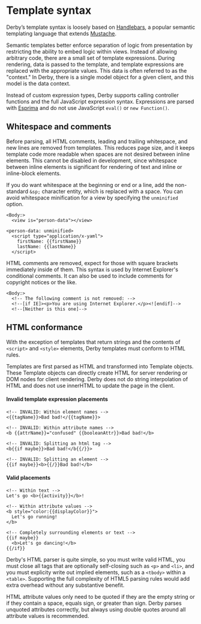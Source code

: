 # Template syntax

Derby’s template syntax is loosely based on [Handlebars](http://handlebarsjs.com/), a popular semantic templating language that extends [Mustache](http://mustache.github.io/mustache.5.html).

Semantic templates better enforce separation of logic from presentation by restricting the ability to embed logic within views. Instead of allowing arbitrary code, there are a small set of template expressions. During rendering, data is passed to the template, and template expressions are replaced with the appropriate values. This data is often referred to as the "context." In Derby, there is a single model object for a given client, and this model is the data context.

Instead of custom expression types, Derby supports calling controller functions and the full JavaScript expression syntax. Expressions are parsed with [Esprima](http://esprima.org/) and do not use JavaScript `eval()` or `new Function()`.

## Whitespace and comments

Before parsing, all HTML comments, leading and trailing whitespace, and new lines are removed from templates. This reduces page size, and it keeps template code more readable when spaces are not desired between inline elements. This cannot be disabled in development, since whitespace between inline elements is significant for rendering of text and inline or inline-block elements.

If you do want whitespace at the beginning or end or a line, add the non-standard `&sp;` character entity, which is replaced with a space. You can avoid whitespace minification for a view by specifying the `unminified` option.

```derby
<Body:>
  <view is="person-data"></view>

<person-data: unminified>
  <script type="application/x-yaml">
    firstName: {{firstName}}
    lastName: {{lastName}}
  </script>
```

HTML comments are removed, expect for those with square brackets immediately inside of them. This syntax is used by Internet Explorer's conditional comments. It can also be used to include comments for copyright notices or the like.

```derby
<Body:>
  <!-- The following comment is not removed: -->
  <!--[if IE]><p>You are using Internet Explorer.</p><![endif]-->
  <!--[Neither is this one]-->
```

## HTML conformance

With the exception of templates that return strings and the contents of `<script>` and `<style>` elements, Derby templates must conform to HTML rules.

Templates are first parsed as HTML and transformed into Template objects. These Template objects can directly create HTML for server rendering or DOM nodes for client rendering. Derby does not do string interpolation of HTML and does not use innerHTML to update the page in the client.

#### Invalid template expression placements
```derby
<!-- INVALID: Within element names -->
<{{tagName}}>Bad bad!</{{tagName}}>

<!-- INVALID: Within attribute names -->
<b {{attrName}}="confused" {{booleanAttr}}>Bad bad!</b>

<!-- INVALID: Splitting an html tag -->
<b{{if maybe}}>Bad bad!</b{{/}}>

<!-- INVALID: Splitting an element -->
{{if maybe}}<b>{{/}}Bad bad!</b>
```

#### Valid placements
```derby
<!-- Within text -->
Let's go <b>{{activity}}</b>!

<!-- Within attribute values -->
<b style="color:{{displayColor}}">
  Let's go running!
</b>

<!-- Completely surrounding elements or text -->
{{if maybe}}
  <b>Let's go dancing!</b>
{{/if}}
```

Derby's HTML parser is quite simple, so you must write valid HTML, you must close all tags that are optionally self-closing such as `<p>` and `<li>`, and you must explicity write out implied elements, such as a `<tbody>` within a `<table>`. Supporting the full complexity of HTML5 parsing rules would add extra overhead without any substantive benefit.

HTML attribute values only need to be quoted if they are the empty string or if they contain a space, equals sign, or greater than sign. Derby parses unquoted attributes correctly, but always using double quotes around all attribute values is recommended.
